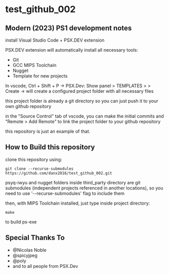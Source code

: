 # test_github_002

## Modern (2023) PS1 development notes ##

install Visual Studio Code + PSX.DEV extension

PSX.DEV extension will automatically install all necessary tools:
* Git
* GCC MIPS Toolchain 
* Nugget
* Template for new projects

In vscode, Ctrl + Shift + P -> PSX.Dev: Show panel > TEMPLATES >  > Create -> will create a configured project folder with all necessary files

this project folder is already a git directory so you can just push it to your own github repository

in the "Source Control" tab of vscode, you can make the initial commits and "Remote > Add Remote" to link the project folder to your github repository

this repository is just an example of that.


## How to Build this repository ##

clone this repository using:
```
git clone --recurse-submodules https://github.com/danx2016/test_github_002.git
```
psyq-iwyu and nugget folders inside third_party directory are git submodules (independent projects referenced in another locations), so you need to use '--recurse-submodules' flag to include them 

then, with MIPS Toolchain installed, just type inside project directory:
```
make
```
to build ps-exe

## Special Thanks To ##

* @Nicolas Noble
* @spicyjpeg
* @poly
* and to all people from PSX.Dev

